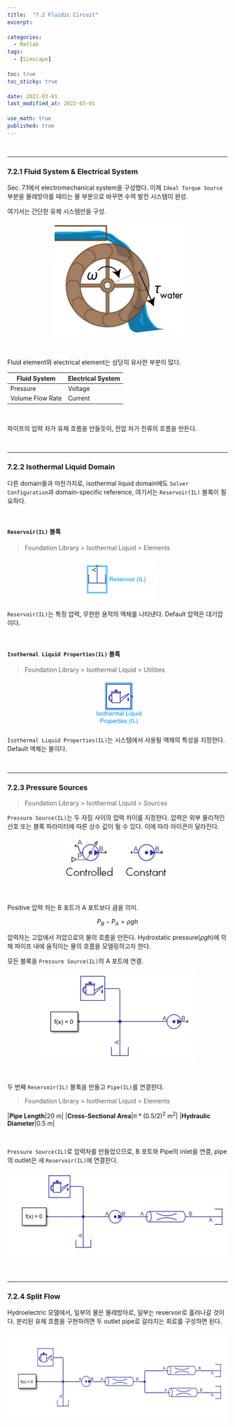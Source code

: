 ```yaml
---
title:  "7.2 Fluidic Circuit"
excerpt: 

categories:
  - Matlab
tags:
  - [Simscape]

toc: true
toc_sticky: true
 
date: 2022-03-01
last_modified_at: 2022-03-01

use_math: true
published: true
---
```


<br>

***
### 7.2.1 Fluid System & Electrical System

Sec. 7.1에서 electromechanical system을 구성했다. 이제 `Ideal Torque Source` 부분을 물레방아를 때리는 물 부분으로 바꾸면 수력 발전 시스템이 완성.

여기서는 간단한 유체 시스템만을 구성.

<p align="center"><img src="/assets/image/simscape/multi/fl_306x262.png" width="306px" height="262px" title="" alt=""><br/></p>

<br>

Fluid element와 electrical element는 상당히 유사한 부분이 많다.

|**Fluid System**|**Electrical System**|
|----------------|---------------------|
|Pressure|Voltage|
|Volume Flow Rate|Current|

<br>

파이프의 압력 차가 유체 흐름을 만들듯이, 전압 차가 전류의 흐름을 만든다.

<br>

***
### 7.2.2 Isothermal Liquid Domain

다른 domain들과 마찬가지로, isothermal liquid domain에도 `Solver Configuration`과 domain-specific reference, 여기서는 `Reservoir(IL)` 블록이 필요하다.

<br>

#### `Reservoir(IL)` 블록

> Foundation Library > Isothermal Liquid > Elements

<p align="center"><img src="/assets/image/simscape/multi/fl2_184x101.png" width="184px" height="101px" title="" alt=""><br/></p>

`Reservoir(IL)`는 특정 압력, 무한한 용적의 액체를 나타낸다. Default 압력은 대기압이다.

<br>

#### `Isothermal Liquid Properties(IL)` 블록

> Foundation Library > Isothermal Liquid > Utilities

<p align="center"><img src="/assets/image/simscape/multi/fl3_125x110.png" width="125px" height="110px" title="" alt=""><br/></p>

`Isothermal Liquid Properties(IL)`는 시스템에서 사용될 액체의 특성을 지정한다. Default 액체는 물이다.

<br>

***
### 7.2.3 Pressure Sources

> Foundation Library > Isothermal Liquid > Sources

`Pressure Source(IL)`는 두 자짐 사이의 압력 차이를 지정한다. 압력은 외부 물리적인 신호 또는 블록 파라미터에 따른 상수 값이 될 수 있다. 이에 따라 아이콘이 달라진다.

<p align="center"><img src="/assets/image/simscape/multi/fl4_261x103.png" width="261px" height="103px" title="" alt=""><br/></p>

<br>

Positive 압력 차는 B 포트가 A 포트보다 큼을 의미.

$$
P_{B} - P_{A} = \rho g h
$$

압력차는 고압에서 저압으로의 물의 흐름을 만든다. Hydrostatic pressure($\rho g h$)에 의해 파이프 내에 움직이는 물의 흐름을 모델링하고자 한다.

모든 블록을 `Pressure Source(IL)`의 A 포트에 연결.

<p align="center"><img src="/assets/image/simscape/multi/fl5_352x205.png" width="352px" height="205px" title="" alt=""><br/></p>

<br>

두 번째 `Reservoir(IL)` 블록을 만들고 `Pipe(IL)`를 연결한다. 

> Foundation Library > Isothermal Liquid > Elements

|**Pipe Length**|$\textrm{20 m}$|
|**Cross-Sectional Area**|$\pi \ast \textrm{(0.5/2)}^{2} \textrm{ m}^{2}$|
|**Hydraulic Diameter**|$\textrm{0.5 m}$|

<br>

`Pressure Source(IL)`로 압력차를 만들었으므로, B 포트와 Pipe의 inlet을 연결, pipe의 outlet은 새 `Reservoir(IL)`에 연결한다.

<p align="center"><img src="/assets/image/simscape/multi/fl6_518x205.png" width="518px" height="205px" title="" alt=""><br/></p>

<br>

***
### 7.2.4 Split Flow

Hydroelectric 모델에서, 일부의 물은 물레방아로, 일부는 reservoir로 흘러나갈 것이다.
분리된 유체 흐름을 구현하려면 두 outlet pipe로 갈라지는 회로를 구성하면 된다.

<p align="center"><img src="/assets/image/simscape/multi/fl7_567x205.png" width="567px" height="205px" title="" alt=""><br/></p>
